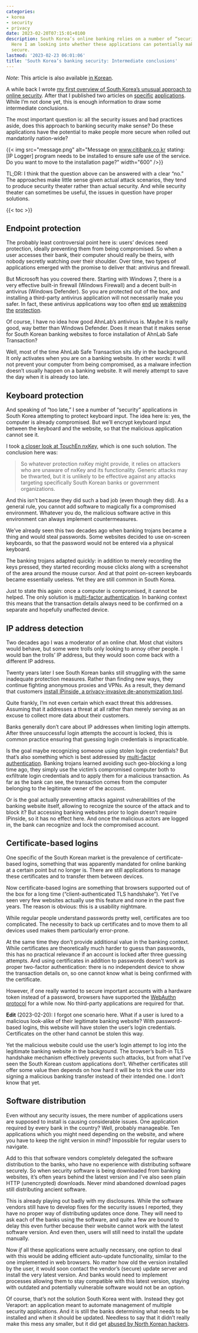 ```yaml
---
categories:
- korea
- security
- privacy
date: 2023-02-20T07:15:01+0100
description: South Korea’s online banking relies on a number of “security” applications.
  Here I am looking into whether these applications can potentially make things more
  secure.
lastmod: '2023-02-23 06:01:06'
title: 'South Korea’s banking security: Intermediate conclusions'
---
```


*Note*: This article is also available [in Korean](https://github.com/alanleedev/KoreaSecurityApps/blob/main/04_intermediate_conclusions.md).

A while back I wrote [my first overview of South Korea’s unusual approach to online security](/2023/01/02/south-koreas-online-security-dead-end/). After that I published two articles on [specific](/2023/01/09/touchen-nxkey-the-keylogging-anti-keylogger-solution/) [applications](/2023/01/25/ipinside-koreas-mandatory-spyware/). While I’m not done yet, this is enough information to draw some intermediate conclusions.

The most important question is: all the security issues and bad practices aside, does this approach to banking security make sense? Do these applications have the potential to make people more secure when rolled out mandatorily nation-wide?

{{< img src="message.png" alt="Message on www.citibank.co.kr stating: [IP Logger] program needs to be installed to ensure safe use of the service. Do you want to move to the installation page?" width="600" />}}

TL;DR: I think that the question above can be answered with a clear “no.” The approaches make little sense given actual attack scenarios, they tend to produce security theater rather than actual security. And while security theater can sometimes be useful, the issues in question have proper solutions.

{{< toc >}}

## Endpoint protection

The probably least controversial point here is: users’ devices need protection, ideally preventing them from being compromised. So when a user accesses their bank, their computer should really be theirs, with nobody secretly watching over their shoulder. Over time, two types of applications emerged with the promise to deliver that: antivirus and firewall.

But Microsoft has you covered there. Starting with Windows 7, there is a very effective built-in firewall (Windows Firewall) and a decent built-in antivirus (Windows Defender). So you are protected out of the box, and installing a third-party antivirus application will not necessarily make you safer. In fact, these antivirus applications way too often [end](/2019/10/28/avast-online-security-and-avast-secure-browser-are-spying-on-you/) [up](/2020/06/22/exploiting-bitdefender-antivirus-rce-from-any-website/) [weakening](/2019/08/19/kaspersky-in-the-middle--what-could-possibly-go-wrong/) [the](/2020/01/13/pwning-avast-secure-browser-for-fun-and-profit/) [protection](/2020/02/25/mcafee-webadvisor-from-xss-in-a-sandboxed-browser-extension-to-administrator-privileges/).

Of course, I have no idea how good AhnLab’s antivirus is. Maybe it is really good, way better than Windows Defender. Does it mean that it makes sense for South Korean banking websites to force installation of AhnLab Safe Transaction?

Well, most of the time AhnLab Safe Transaction sits idly in the background. It only activates when you are on a banking website. In other words: it will not prevent your computer from being compromised, as a malware infection doesn’t usually happen on a banking website. It will merely attempt to save the day when it is already too late.

## Keyboard protection

And speaking of “too late,” I see a number of “security” applications in South Korea attempting to protect keyboard input. The idea here is: yes, the computer is already compromised. But we’ll encrypt keyboard input between the keyboard and the website, so that the malicious application cannot see it.

I took [a closer look at TouchEn nxKey](/2023/01/09/touchen-nxkey-the-keylogging-anti-keylogger-solution/), which is one such solution. The conclusion here was:

> So whatever protection nxKey might provide, it relies on attackers who are unaware of nxKey and its functionality. Generic attacks may be thwarted, but it is unlikely to be effective against any attacks targeting specifically South Korean banks or government organizations.

And this isn’t because they did such a bad job (even though they did). As a general rule, you cannot add software to magically fix a compromised environment. Whatever you do, the malicious software active in this environment can always implement countermeasures.

We’ve already seen this two decades ago when banking trojans became a thing and would steal passwords. Some websites decided to use on-screen keyboards, so that the password would not be entered via a physical keyboard.

The banking trojans adapted quickly: in addition to merely recording the keys pressed, they started recording mouse clicks along with a screenshot of the area around the mouse cursor. And at that point on-screen keyboards became essentially useless. Yet they are still common in South Korea.

Just to state this again: once a computer is compromised, it cannot be helped. The only solution is [multi-factor authentication](https://en.wikipedia.org/wiki/Multi-factor_authentication). In banking context this means that the transaction details always need to be confirmed on a separate and hopefully unaffected device.

## IP address detection

Two decades ago I was a moderator of an online chat. Most chat visitors would behave, but some were trolls only looking to annoy other people. I would ban the trolls’ IP address, but they would soon come back with a different IP address.

Twenty years later I see South Korean banks still struggling with the same inadequate protection measures. Rather than finding new ways, they continue fighting anonymous proxies and VPNs. As a result, they demand that customers [install IPinside, a privacy-invasive de-anonymization tool](/2023/01/25/ipinside-koreas-mandatory-spyware/).

Quite frankly, I’m not even certain which exact threat this addresses. Assuming that it addresses a threat at all rather than merely serving as an excuse to collect more data about their customers.

Banks generally don’t care about IP addresses when limiting login attempts. After three unsuccessful login attempts the account is locked, this is common practice ensuring that guessing login credentials is impracticable.

Is the goal maybe recognizing someone using stolen login credentials? But that’s also something which is best addressed by [multi-factor authentication](https://en.wikipedia.org/wiki/Multi-factor_authentication). Banking trojans learned avoiding such geo-blocking a long time ago, they simply use the victim’s compromised computer both to exfiltrate login credentials and to apply them for a malicious transaction. As far as the bank can see, the transaction comes from the computer belonging to the legitimate owner of the account.

Or is the goal actually preventing attacks against vulnerabilities of the banking website itself, allowing to recognize the source of the attack and to block it? But accessing banking websites prior to login doesn’t require IPinside, so it has no effect here. And once the malicious actors are logged in, the bank can recognize and lock the compromised account.

## Certificate-based logins

One specific of the South Korean market is the prevalence of certificate-based logins, something that was apparently mandated for online banking at a certain point but no longer is. There are still applications to manage these certificates and to transfer them between devices.

Now certificate-based logins are something that browsers supported out of the box for a long time (“client-authenticated TLS handshake”). Yet I’ve seen very few websites actually use this feature and none in the past five years. The reason is obvious: this is a usability nightmare.

While regular people understand passwords pretty well, certificates are too complicated. The necessity to back up certificates and to move them to all devices used makes them particularly error-prone.

At the same time they don’t provide additional value in the banking context. While certificates are theoretically much harder to guess than passwords, this has no practical relevance if an account is locked after three guessing attempts. And using certificates in addition to passwords doesn’t work as proper two-factor authentication: there is no independent device to show the transaction details on, so one cannot know what is being confirmed with the certificate.

However, if one really wanted to secure important accounts with a hardware token instead of a password, browsers have supported the [WebAuthn protocol](https://en.wikipedia.org/wiki/WebAuthn) for a while now. No third-party applications are required for that.

**Edit** (2023-02-20): I forgot one scenario here. What if a user is lured to a malicious look-alike of their legitimate banking website? With password-based logins, this website will have stolen the user’s login credentials. Certificates on the other hand cannot be stolen this way.

Yet the malicious website could use the user’s login attempt to log into the legitimate banking website in the background. The browser’s built-in TLS handshake mechanism effectively prevents such attacks, but from what I’ve seen the South Korean custom applications don’t. Whether certificates still offer some value then depends on how hard it will be to trick the user into signing a malicious banking transfer instead of their intended one. I don’t know that yet.

## Software distribution

Even without any security issues, the mere number of applications users are supposed to install is causing considerable issues. One application required by every bank in the country? Well, probably manageable. Ten applications which you might need depending on the website, and where you have to keep the right version in mind? Impossible for regular users to navigate.

Add to this that software vendors completely delegated the software distribution to the banks, who have no experience with distributing software securely. So when security software is being downloaded from banking websites, it’s often years behind the latest version and I’ve also seen plain HTTP (unencrypted) downloads. Never mind abandoned download pages still distributing ancient software.

This is already playing out badly with my disclosures. While the software vendors still have to develop fixes for the security issues I reported, they have no proper way of distributing updates once done. They will need to ask each of the banks using the software, and quite a few are bound to delay this even further because their website cannot work with the latest software version. And even then, users will still need to install the update manually.

Now *if* all these applications were actually necessary, one option to deal with this would be adding efficient auto-update functionality, similar to the one implemented in web browsers. No matter how old the version installed by the user, it would soon contact the vendor’s (secure) update server and install the very latest version. And banks would need to implement processes allowing them to stay compatible with this latest version, staying with outdated and potentially vulnerable software would not be an option.

Of course, that’s not the solution South Korea went with. Instead they got Veraport: an application meant to automate management of multiple security applications. And it is still the banks determining what needs to be installed and when it should be updated. Needless to say that it didn’t really make this mess any smaller, but it did get [abused by North Korean hackers](https://threatpost.com/hacked-software-south-korea-supply-chain-attack/161257/).
